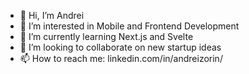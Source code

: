 - 👋 Hi, I’m Andrei
- 👀 I’m interested in Mobile and Frontend Development
- 🌱 I’m currently learning Next.js and Svelte
- 💞️ I’m looking to collaborate on new startup ideas
- 📫 How to reach me: linkedin.com/in/andreizorin/
